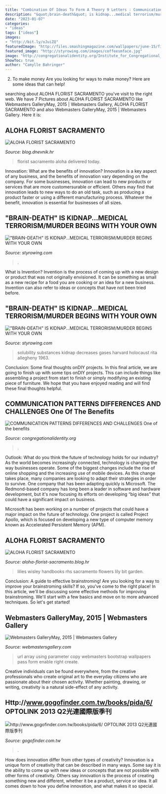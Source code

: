 ```yaml
---
title: "Combination Of Ideas To Form A Theory 9 Letters : Communication Patterns Differences And Challenges One Of The Benefits"
description: "&quot;brain-death&quot; is kidnap...medical terrorism/murder begins with your own"
date: "2023-01-07"
categories:
- "ideas"
tags: ["ideas"]
images:
- "http://bit.ly/oJuiZQ"
featuredImage: "http://files.smashingmagazine.com/wallpapers/june-15/fishing-is-my-passion/nocal/june-15-fishing-is-my-passion-nocal-800x480.jpg"
featured_image: "http://styrowing.com/images/coffeesmface.jpg"
image: "http://congregationalidentity.org/Institute_for_Congregational_Identity/8_Communication_files/pastedGraphic.png"
ShowToc: true
author: "Camylle Bahringer"
---
```



2. To make money
Are you looking for ways to make money? Here are some ideas that can help!

	

		
searching about ALOHA FLORIST SACRAMENTO you've visit to the right web. We have 7 Pictures about ALOHA FLORIST SACRAMENTO like Webmasters GalleryMay, 2015 | Webmasters Gallery, ALOHA FLORIST SACRAMENTO and also Webmasters GalleryMay, 2015 | Webmasters Gallery. Here it is:
		
    
## ALOHA FLORIST SACRAMENTO

<img loading=lazy src="http://bit.ly/pcAu5a" onerror="this.onerror=null;this.src='https://tse2.mm.bing.net/th?id=OIP.EzBhebizNEl-U1fLw8aUOQAAAA&amp;pid=15.1';" alt="ALOHA FLORIST SACRAMENTO">

_Source: blog.dnevnik.hr_

>florist sacramento aloha delivered today. 

	

Innovation: What are the benefits of innovation?
Innovation is a key aspect of any business, and the benefits of innovation vary depending on the company. For some businesses, innovation can lead to new products or services that are more customersurable or efficient. Others may find that innovation leads to new ways to do an old task, such as producing a product faster or using a different manufacturing process. Whatever the benefit, innovation is essential for businesses of all sizes.

    
## &quot;BRAIN-DEATH&quot; IS KIDNAP...MEDICAL TERRORISM/MURDER BEGINS WITH YOUR OWN

<img loading=lazy src="http://styrowing.com/images/UPMCGATESAHN.jpg" onerror="this.onerror=null;this.src='https://tse4.mm.bing.net/th?id=OIP.lyc17Wcd6eNVCxmtRJ4PNwHaFL&amp;pid=15.1';" alt="&quot;BRAIN-DEATH&quot; IS KIDNAP...MEDICAL TERRORISM/MURDER BEGINS WITH YOUR OWN">

_Source: styrowing.com_

>. 

	

What is Invention?
Invention is the process of coming up with a new design or product that was not originally envisioned. It can be something as small as a new recipe for a food you are cooking or an idea for a new business. Invention can also refer to ideas or concepts that have not been tried before.

    
## &quot;BRAIN-DEATH&quot; IS KIDNAP...MEDICAL TERRORISM/MURDER BEGINS WITH YOUR OWN

<img loading=lazy src="http://styrowing.com/images/coffeesmface.jpg" onerror="this.onerror=null;this.src='https://tse2.mm.bing.net/th?id=OIP.TVN1p-BTYk2RIpDa6ntgYgHaJ8&amp;pid=15.1';" alt="&quot;BRAIN-DEATH&quot; IS KIDNAP...MEDICAL TERRORISM/MURDER BEGINS WITH YOUR OWN">

_Source: styrowing.com_

>solubility substances kidnap decreases gases harvard holocaust rita allegheny 1963. 

	

Conclusion: Some final thoughts onDIY projects.
In this final article, we are going to finish up with some tips onDIY projects. This can include things like assembling a project from start to finish or simply modifying an existing piece of furniture. We hope that you have enjoyed reading and will find these final thoughts helpful.

    
## COMMUNICATION PATTERNS DIFFERENCES AND CHALLENGES One Of The Benefits

<img loading=lazy src="http://congregationalidentity.org/Institute_for_Congregational_Identity/8_Communication_files/pastedGraphic.png" onerror="this.onerror=null;this.src='https://tse4.mm.bing.net/th?id=OIP.QFwWD1eAqhReGLoOJ7asCgAAAA&amp;pid=15.1';" alt="COMMUNICATION PATTERNS DIFFERENCES AND CHALLENGES One of the benefits">

_Source: congregationalidentity.org_

>. 

	

Outlook: What do you think the future of technology holds for our industry?
As the world becomes increasingly connected, technology is changing the way businesses operate. Some of the biggest changes include the rise of online shopping and the increasing use of mobile devices. As this change takes place, many companies are looking to adapt their strategies in order to survive. 
One company that has been adapting quickly is Microsoft. The Redmond-based company has long been a leader in software and hardware development, but it's now focusing its efforts on developing “big ideas” that could have a significant impact on business. 

Microsoft has been working on a number of projects that could have a major impact on the future of technology. One project is called Project Apollo, which is focused on developing a new type of computer memory known as Accelerated Persistent Memory (APM).

    
## ALOHA FLORIST SACRAMENTO

<img loading=lazy src="http://bit.ly/oJuiZQ" onerror="this.onerror=null;this.src='https://tse2.mm.bing.net/th?id=OIP.zxmN_UeBW7vqy7BlX-eg4wAAAA&amp;pid=15.1';" alt="ALOHA FLORIST SACRAMENTO">

_Source: aloha-florist-sacramento.blog.hr_

>lilies wisley handbooks rhs sacramento flowers lily bit garden. 

	

Conclusion: A guide to effective brainstroming!
Are you looking for a way to improve your brainstroming skills? If so, you've come to the right place! In this article, we'll be discussing some effective methods for improving brainstroming. We'll start with a few basics and move on to more advanced techniques. So let's get started!

    
## Webmasters GalleryMay, 2015 | Webmasters Gallery

<img loading=lazy src="http://files.smashingmagazine.com/wallpapers/june-15/fishing-is-my-passion/nocal/june-15-fishing-is-my-passion-nocal-800x480.jpg" onerror="this.onerror=null;this.src='https://tse2.mm.bing.net/th?id=OIP.o5jeSnzpzzqy1vf4NMkD1wHaEc&amp;pid=15.1';" alt="Webmasters GalleryMay, 2015 | Webmasters Gallery">

_Source: webmastersgallery.com_

>url array using parameter copy webmasters bootstrap wallpapers pass form enable right create. 

	

Creative individuals can be found everywhere, from the creative professionals who create original art to the everyday citizens who are passionate about their chosen activity. Whether painting, drawing, or writing, creativity is a natural side-effect of any activity.

    
## Http://www.gogofinder.com.tw/books/pida/6/ OPTOLINK 2013 Q2光連國際版季刊

<img loading=lazy src="http://www.gogofinder.com.tw/books/pida/6/s/1372218172gn7PPN6A.jpg" onerror="this.onerror=null;this.src='https://tse4.mm.bing.net/th?id=OIP.USxRdlwc5EGu1jtI5bS54gHaKf&amp;pid=15.1';" alt="http://www.gogofinder.com.tw/books/pida/6/ OPTOLINK 2013 Q2光連國際版季刊">

_Source: gogofinder.com.tw_

>. 

	

How does innovation differ from other types of creativity?
Innovation is a unique form of creativity that can be described in many ways. Some say it is the ability to come up with new ideas or concepts that are not possible with other forms of creativity. Others say innovation is the process of creating something new and different, whether it be a product, service or idea. It all comes down to how you define innovation, and what makes it so special.

